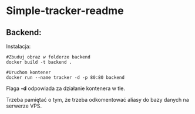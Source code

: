 # Simple-tracker-readme

## Backend:

Instalacja: 
```
#Zbuduj obraz w folderze backend
docker build -t backend .

#Uruchom kontener
docker run --name tracker -d -p 80:80 backend
```
Flaga **-d** odpowiada za działanie kontenera w tle.


Trzeba pamiętać o tym, że trzeba odkomentować aliasy do bazy danych na serwerze VPS.
